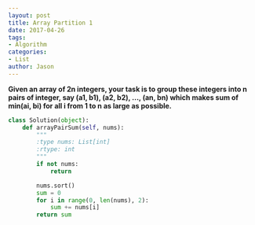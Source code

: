 ```yaml
---
layout: post
title: Array Partition 1
date: 2017-04-26
tags:
- Algorithm
categories:
- List
author: Jason
---
```

**Given an array of 2n integers, your task is to group these integers into n pairs of integer, say (a1, b1), (a2, b2), ..., (an, bn) which makes sum of min(ai, bi) for all i from 1 to n as large as possible.**

```python
class Solution(object):
    def arrayPairSum(self, nums):
        """
        :type nums: List[int]
        :rtype: int
        """
        if not nums:
            return

        nums.sort()
        sum = 0
        for i in range(0, len(nums), 2):
            sum += nums[i]
        return sum
```
